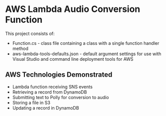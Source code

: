 # AWS Lambda Audio Conversion Function

This project consists of:
* Function.cs - class file containing a class with a single function handler method
* aws-lambda-tools-defaults.json - default argument settings for use with Visual Studio and command line deployment tools for AWS

## AWS Technologies Demonstrated
* Lambda function receiving SNS events
* Retrieving a record from DynamoDB
* Submitting text to Polly for conversion to audio
* Storing a file in S3
* Updating a record in DynamoDB